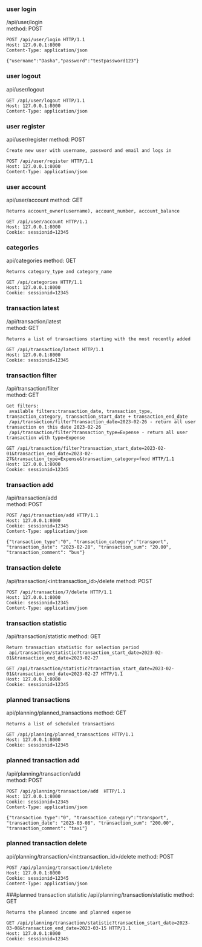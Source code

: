 ### user login
/api/user/login  
method: POST  
```
POST /api/user/login HTTP/1.1
Host: 127.0.0.1:8000
Content-Type: application/json

{"username":"Dasha","password":"testpassword123"}
```


### user logout
api/user/logout
```
GET /api/user/logout HTTP/1.1
Host: 127.0.0.1:8000
Content-Type: application/json
```

### user register
api/user/register
method: POST  
```
Create new user with username, password and email and logs in
```

```
POST /api/user/register HTTP/1.1
Host: 127.0.0.1:8000
Content-Type: application/json
```


### user account
api/user/account
method: GET  
```
Returns account_owner(username), account_number, account_balance
```

```
GET /api/user/account HTTP/1.1
Host: 127.0.0.1:8000
Cookie: sessionid=12345
```


### categories
api/categories
method: GET 
```
Returns category_type and category_name
```

```
GET /api/categories HTTP/1.1
Host: 127.0.0.1:8000
Cookie: sessionid=12345
```


### transaction latest
/api/transaction/latest  
method: GET  
```
Returns a list of transactions starting with the most recently added
```

```
GET /api/transaction/latest HTTP/1.1
Host: 127.0.0.1:8000
Cookie: sessionid=12345
```


### transaction filter
/api/transaction/filter  
method: GET  
```
Get filters:
 available filters:transaction_date, transaction_type, transaction_category, transaction_start_date + transaction_end_date
 /api/transaction/filter?transaction_date=2023-02-26 - return all user transaction on this date 2023-02-26
 /api/transaction/filter?transaction_type=Expense - return all user transaction with type=Expense
```

```
GET /api/transaction/filter?transaction_start_date=2023-02-01&transaction_end_date=2023-02-27&transaction_type=Expense&transaction_category=food HTTP/1.1
Host: 127.0.0.1:8000
Cookie: sessionid=12345
```

### transaction add
/api/transaction/add  
method: POST  
```
POST /api/transaction/add HTTP/1.1
Host: 127.0.0.1:8000
Cookie: sessionid=12345
Content-Type: application/json

{"transaction_type":"0", "transaction_category":"transport", "transaction_date": "2023-02-28", "transaction_sum": "20.00", "transaction_comment": "bus"}
```


### transaction delete
/api/transaction/\<int:transaction_id>/delete
method: POST  
```
POST /api/transaction/7/delete HTTP/1.1
Host: 127.0.0.1:8000
Cookie: sessionid=12345
Content-Type: application/json
```

### transaction statistic
/api/transaction/statistic 
method: GET  
```
Return transaction statistic for selection period
 api/transaction/statistic?transaction_start_date=2023-02-01&transaction_end_date=2023-02-27
```

```
GET /api/transaction/statistic?transaction_start_date=2023-02-01&transaction_end_date=2023-02-27 HTTP/1.1
Host: 127.0.0.1:8000
Cookie: sessionid=12345
```

### planned transactions
api/planning/planned_transactions
method: GET  
```
Returns a list of scheduled transactions
```

```
GET /api/planning/planned_transactions HTTP/1.1
Host: 127.0.0.1:8000
Cookie: sessionid=12345
```


### planned transaction add
/api/planning/transaction/add  
method: POST  
```
POST /api/planning/transaction/add  HTTP/1.1
Host: 127.0.0.1:8000
Cookie: sessionid=12345
Content-Type: application/json

{"transaction_type":"0", "transaction_category":"transport", "transaction_date": "2023-03-08", "transaction_sum": "200.00", "transaction_comment": "taxi"}
```


### planned transaction delete
api/planning/transaction/\<int:transaction_id>/delete
method: POST  
```
POST /api/planning/transaction/1/delete
Host: 127.0.0.1:8000
Cookie: sessionid=12345
Content-Type: application/json
```


###planned transaction statistic
/api/planning/transaction/statistic 
method: GET  
```
Returns the planned income and planned expense
```

```
GET /api/planning/transaction/statistic?transaction_start_date=2023-03-08&transaction_end_date=2023-03-15 HTTP/1.1
Host: 127.0.0.1:8000
Cookie: sessionid=12345
```
